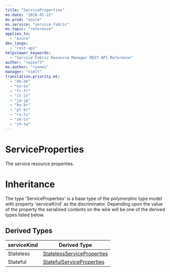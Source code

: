 ```yaml
---
title: "ServiceProperties"
ms.date: "2018-01-22"
ms.prod: "azure"
ms.service: "service-fabric"
ms.topic: "reference"
applies_to: 
  - "Azure"
dev_langs: 
  - "rest-api"
helpviewer_keywords: 
  - "Service Fabric Resource Manager REST API Reference"
author: "rwike77"
ms.author: "ryanwi"
manager: "timlt"
translation.priority.mt: 
  - "de-de"
  - "es-es"
  - "fr-fr"
  - "it-it"
  - "ja-jp"
  - "ko-kr"
  - "pt-br"
  - "ru-ru"
  - "zh-cn"
  - "zh-tw"
---
```

# ServiceProperties

The service resource properties.
# Inheritance

The type 'ServiceProperties' is a base type of the polymorphic type model with property 'serviceKind' as the discriminator.
Depending upon the value of the property the serialized contents on the wire will be one of the derived types listed below.
## Derived Types

| serviceKind | Derived Type |
| --- | --- | 
| Stateless | [StatelessServiceProperties](sfrp-2017-07-01-preview-model-statelessserviceproperties.md) |
| Stateful | [StatefulServiceProperties](sfrp-2017-07-01-preview-model-statefulserviceproperties.md) |

